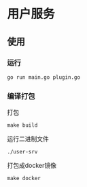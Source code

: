 # 用户服务

## 使用

### 运行

```bash
go run main.go plugin.go
```

### 编译打包

打包

```
make build
```

运行二进制文件

```
./user-srv
```

打包成docker镜像

```
make docker
```